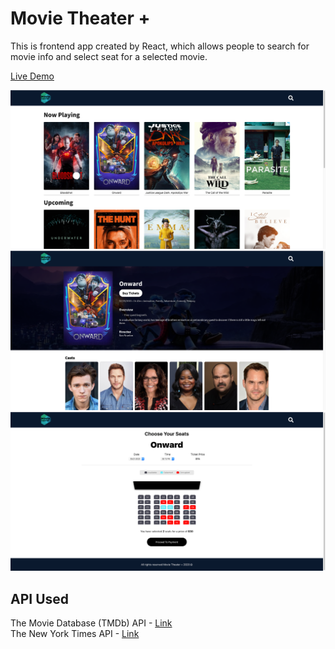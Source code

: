 # Movie Theater +

This is frontend app created by React, which allows people to search for movie info and select seat for a selected movie.

[Live Demo](https://affectionate-agnesi-f7c5bd.netlify.app/)

<img src='./src/assets/images/homepage.png'>
<img src='./src/assets/images/movie-detail.png'>
<img src='./src/assets/images/seat.png'>

## API Used

The Movie Database (TMDb) API - [Link](https://www.themoviedb.org/documentation/api)
<br>
The New York Times API - [Link](https://developer.nytimes.com/)
